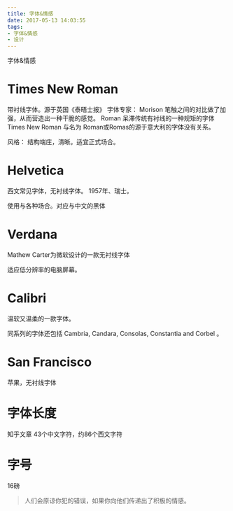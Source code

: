 ```yaml
---
title: 字体&情感
date: 2017-05-13 14:03:55
tags:
- 字体&情感
- 设计
---
```


字体&情感
<!--more-->

# Times New Roman
带衬线字体。源于英国《泰晤士报》
字体专家： Morison
笔触之间的对比做了加强，从而营造出一种干脆的感觉。
Roman 呆滞传统有衬线的一种规矩的字体
Times New Roman 与名为 Roman或Romas的源于意大利的字体没有关系。

风格： 结构端庄，清晰。适宜正式场合。

# Helvetica
西文常见字体，无衬线字体。
1957年、瑞士。

使用与各种场合。对应与中文的黑体

# Verdana
Mathew Carter为微软设计的一款无衬线字体

适应低分辨率的电脑屏幕。

# Calibri
温软又温柔的一款字体。

同系列的字体还包括 Cambria, Candara, Consolas, Constantia and Corbel 。

# San Francisco
苹果，无衬线字体

# 字体长度
知乎文章 43个中文字符，约86个西文字符
# 字号 
16磅

> 人们会原谅你犯的错误，如果你向他们传递出了积极的情感。
